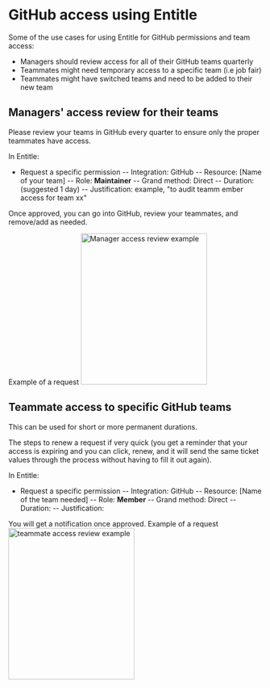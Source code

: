 # GitHub access using Entitle

Some of the use cases for using Entitle for GitHub permissions and team access:

- Managers should review access for all of their GitHub teams quarterly
- Teammates might need temporary access to a specific team (i.e job fair)
- Teammates might have switched teams and need to be added to their new team

## Managers' access review for their teams

Please review your teams in GitHub every quarter to ensure only the proper teammates have access.

In Entitle:

- Request a specific permission
  -- Integration: GitHub
  -- Resource: [Name of your team]
  -- Role: **Maintainer**
  -- Grand method: Direct
  -- Duration: (suggested 1 day)
  -- Justification: example, "to audit teamm ember access for team xx"

Once approved, you can go into GitHub, review your teammates, and remove/add as needed.

Example of a request <img src="https://storage.googleapis.com/sourcegraph-assets/Screenshot%202023-04-21%20at%203.05.21%20PM.png" alt="Manager access review example" width="250" height="300">

## Teammate access to specific GitHub teams

This can be used for short or more permanent durations.

The steps to renew a request if very quick (you get a reminder that your access is expiring and you can click, renew, and it will send the same ticket values through the process without having to fill it out again).

In Entitle:

- Request a specific permission
  -- Integration: GitHub
  -- Resource: [Name of the team needed]
  -- Role: **Member**
  -- Grand method: Direct
  -- Duration:
  -- Justification:

You will get a notification once approved.
Example of a request <img src="https://storage.googleapis.com/sourcegraph-assets/Screenshot%202023-04-21%20at%203.12.06%20PM.png" alt="teammate access review example" width="250" height="300">
